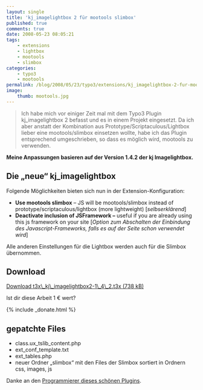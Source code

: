 ```yaml
---
layout: single
title: 'kj_imagelightbox 2 für mootools slimbox'
published: true
comments: true
date: 2008-05-23 08:05:21
tags:
    - extensions
    - lightbox
    - mootools
    - slimbox
categories:
    - typo3
    - mootools
permalink: /blog/2008/05/23/typo3/extensions/kj_imagelightbox-2-fur-mootools-slimbox
image:
    thumb: mootools.jpg
---
```

> Ich habe mich vor einiger Zeit mal mit dem Typo3 Plugin kj_imagelightbox 2 befasst und es in einem Projekt eingesetzt. Da ich aber anstatt der Kombination aus Prototype/Scriptaculous/Lightbox lieber eine mootools/slimbox einsetzen wollte, habe ich das Plugin entsprechend umgeschrieben, so dass es möglich wird, mootools zu verwenden.

**Meine Anpassungen basieren auf der Version 1.4.2 der kj Imagelightbox.**

## Die &#8222;neue&#8220; kj_imagelightbox

Folgende Möglichkeiten bieten sich nun in der Extension-Konfiguration:

  * **Use mootools slimbox** &#8211; JS will be mootools/slimbox instead of prototype/scriptaculous/lightbox (more lightweight) [_selbserklärend_]
  * **Deactivate inclusion of JSFramework &#8211;** useful if you are already using this js framework on your site [_Option zum Abschalten der Einbindung des Javascript-Frameworks, falls es auf der Seite schon verwendet wird_]

Alle anderen Einstellungen für die Lightbox werden auch für die Slimbox übernommen.

## Download

<a href="/uploads/t3x_kj_imagelightbox2-1_4_2.t3x" class="btn btn-success">
Download t3x\_kj\_imagelightbox2-1\_4\_2.t3x (738 kB)
</a>

Ist dir diese Arbeit 1 € wert?

{% include _donate.html %}

## gepatchte Files

  * class.ux\_tslib\_content.php
  * ext\_conf\_template.txt
  * ext_tables.php
  * neuer Ordner &#8222;slimbox&#8220; mit den Files der Slimbox sortiert in Ordnern css, images, js

Danke an den [Programmierer dieses schönen Plugins][2].

 [2]: http://www.typo3-tutorials.org/meine-extensions/kj-imagelightbox-v2.html "kj imagelightbox auf typo3-tutorials.de runterladen und Kudos verteilen"